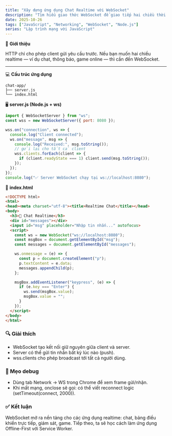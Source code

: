 ```yaml
---
title: "Xây dựng ứng dụng Chat Realtime với WebSocket"
description: "Tìm hiểu giao thức WebSocket để giao tiếp hai chiều thời gian thực giữa client và server. Hướng dẫn tạo ứng dụng chat mini bằng Node.js."
date: 2025-10-26
tags: ["JavaScript", "Networking", "WebSocket", "Node.js"]
series: "Lập trình mạng với JavaScript"
---
```


🧠 **Giới thiệu**

HTTP chỉ cho phép client gửi yêu cầu trước.
Nếu bạn muốn hai chiều realtime — ví dụ chat, thông báo, game online — thì cần đến WebSocket.

---

💻 **Cấu trúc ứng dụng**

```
chat-app/
├── server.js
└── index.html
```

🖥 **server.js (Node.js + ws)**

```javascript
import { WebSocketServer } from "ws";
const wss = new WebSocketServer({ port: 8080 });

wss.on("connection", ws => {
  console.log("Client connected");
  ws.on("message", msg => {
    console.log("Received:", msg.toString());
    // gửi lại cho tất cả client
    wss.clients.forEach(client => {
      if (client.readyState === 1) client.send(msg.toString());
    });
  });
});
console.log("✅ Server WebSocket chạy tại ws://localhost:8080");
```

💬 **index.html**

```html
<!DOCTYPE html>
<html>
<head><meta charset="utf-8"><title>Realtime Chat</title></head>
<body>
  <h3>💬 Chat Realtime</h3>
  <div id="messages"></div>
  <input id="msg" placeholder="Nhập tin nhắn..." autofocus>
  <script>
    const ws = new WebSocket("ws://localhost:8080");
    const msgBox = document.getElementById("msg");
    const messages = document.getElementById("messages");

    ws.onmessage = (e) => {
      const p = document.createElement("p");
      p.textContent = e.data;
      messages.appendChild(p);
    };

    msgBox.addEventListener("keypress", (e) => {
      if (e.key === "Enter") {
        ws.send(msgBox.value);
        msgBox.value = "";
      }
    });
  </script>
</body>
</html>
```

### 🔍 Giải thích

- WebSocket tạo kết nối giữ nguyên giữa client và server.
- Server có thể gửi tin nhắn bất kỳ lúc nào (push).
- wss.clients cho phép broadcast tới tất cả người dùng.

### 🧩 Mẹo debug

- Dùng tab Network → WS trong Chrome để xem frame gửi/nhận.
- Khi mất mạng, onclose sẽ gọi: có thể viết reconnect logic (setTimeout(connect, 2000)).

### ✅ Kết luận

WebSocket mở ra nền tảng cho các ứng dụng realtime: chat, bảng điều khiển trực tiếp, giám sát, game.
Tiếp theo, ta sẽ học cách làm ứng dụng Offline-First với Service Worker.
